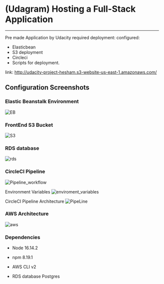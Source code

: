 # (Udagram) Hosting a Full-Stack Application
---



Pre made Application by Udacity
required deployment:
configured:
- Elasticbean
- S3 deployment
- Circleci
- Scripts for deployment.

link: http://udacity-project-hesham.s3-website-us-east-1.amazonaws.com/


## Configuration Screenshots
### Elastic Beanstalk Environment
![EB](https://user-images.githubusercontent.com/67551590/189461202-1109a78e-aec9-4093-aed5-fe623e52a735.png)


### FrontEnd S3 Bucket
![S3](https://user-images.githubusercontent.com/67551590/189461126-22deff9b-bbe9-45f7-a33f-73b0f4a4ac22.png)



### RDS database
![rds](https://user-images.githubusercontent.com/67551590/189461118-8daaa43f-94cf-4c7e-80b8-590a090f1b19.png)

### CircleCI Pipeline
![Pipeline_workflow](https://user-images.githubusercontent.com/67551590/189461143-a861a348-36ca-4789-a335-5d4689c3f0a1.png)


Environment Variables
![enviroment_variables](https://user-images.githubusercontent.com/67551590/189461109-49d53270-7538-457f-ba0c-c126c79882bf.png)



CircleCI Pipeline Architecture
![PipeLine](https://user-images.githubusercontent.com/67551590/189461060-8aa0d93c-2395-4459-a7a6-64a1fcd95b88.png)

### AWS Architecture
![aws](https://user-images.githubusercontent.com/67551590/189461042-20acd59e-c132-4986-97bb-89166340e888.png)

### Dependencies
- Node 16.14.2 

- npm 8.19.1

- AWS CLI v2

- RDS database Postgres
